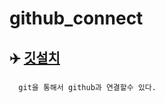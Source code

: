 # github_connect

##  ✈️ [깃설치](https://git-scm.com/download/win)  
      
      git을 통해서 github과 연결할수 있다.
